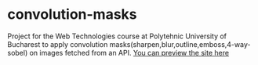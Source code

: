 # convolution-masks
Project for the Web Technologies course at Polytehnic University of Bucharest to apply convolution masks(sharpen,blur,outline,emboss,4-way-sobel) on images fetched from an API.
[You can preview the site here](https://htmlpreview.github.io/?https://raw.githubusercontent.com/zuch3e/convolution-masks/main/poza.html)
